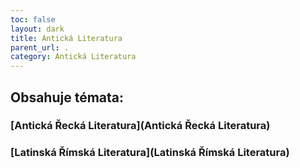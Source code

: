 ```yaml
---
toc: false
layout: dark
title: Antická Literatura 
parent_url: . 
category: Antická Literatura 
---
```


## Obsahuje témata: 

### [Antická Řecká Literatura](Antická Řecká Literatura) 

### [Latinská Římská Literatura](Latinská Římská Literatura) 
